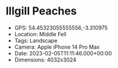 # Illgill Peaches

- GPS: 54.45323055555556,-3.310975
- Location: Middle Fell
- Tags: Landscape
- Camera: Apple iPhone 14 Pro Max
- Date: 2023-02-05T11:11:46.000+00:00
- Dimensions: 4032x3024
